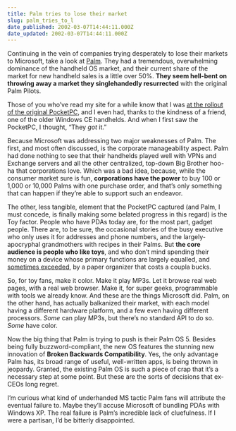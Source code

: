 ```yaml
---
title: Palm tries to lose their market
slug: palm_tries_to_l
date_published: 2002-03-07T14:44:11.000Z
date_updated: 2002-03-07T14:44:11.000Z
---
```


Continuing in the vein of companies trying desperately to lose their markets to Microsoft, take a look at [Palm](http://www.osopinion.com/perl/story/16550.htm). They had a tremendous, overwhelming dominance of the handheld OS market, and their current share of the market for new handheld sales is a little over 50%. **They seem hell-bent on throwing away a market they singlehandedly resurrected** with the original Palm Pilots.

Those of you who’ve read my site for a while know that I was [at the rollout of the original PocketPC](/2000/04/yes-im-still-al.html), and I even had, thanks to the kindness of a friend, one of the older Windows CE handhelds. And when I first saw the PocketPC, I thought, “They *got* it.”

Because Microsoft was addressing two major weaknesses of Palm. The first, and most often discussed, is the corporate manageability aspect. Palm had done nothing to see that their handhelds played well with VPNs and Exchange servers and all the other centralized, top-down Big Brother hoo-ha that corporations love. Which was a bad idea, because, while the consumer market sure is fun, **corporations have the power** to buy 100 or 1,000 or 10,000 Palms with one purchase order, and that’s only something that can happen if they’re able to support such an endeavor.

The other, less tangible, element that the PocketPC captured (and Palm, I must concede, is finally making some belated progress in this regard) is the Toy factor. People who have PDAs today are, for the most part, gadget people. There are, to be sure, the occasional stories of the busy executive who only uses it for addresses and phone numbers, and the largely-apocryphal grandmothers with recipes in their Palms. But **the core audience is people who like toys**, and who don’t mind spending their money on a device whose primary functions are largely equalled, and [sometimes exceeded](http://www.netwert.com/ideapad/palm.html), by a paper organizer that costs a coupla bucks.

So, for toy fans, make it color. Make it play MP3s. Let it browse real web pages, with a real web browser. Make it, for super geeks, programmable with tools we already know. And these are the things Microsoft did. Palm, on the other hand, has actually balkanized their market, with each model having a different hardware platform, and a few even having different processors. *Some* can play MP3s, but there’s no standard API to do so. *Some* have color.

Now the big thing that Palm is trying to push is their Palm OS 5. Besides being fully buzzword-compliant, the new OS features the stunning new innovation of **Broken Backwards Compatibility**. Yes, the only advantage Palm has, its broad range of useful, well-written apps, is being thrown in jeopardy. Granted, the existing Palm OS is such a piece of crap that it’s a necessary step at some point. But these are the sorts of decisions that ex-CEOs long regret.

I’m curious what kind of underhanded MS tactic Palm fans will attribute the eventual failure to. Maybe they’ll accuse Microsoft of bundling PDAs with Windows XP. The real failure is Palm’s incredible lack of cluefulness. If I were a partisan, I’d be bitterly disappointed.
